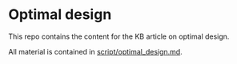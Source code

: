 # Optimal design

This repo contains the content for the KB article on optimal design.

All material is contained in [script/optimal_design.md](script/optimal_design.md).
